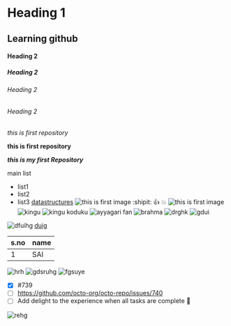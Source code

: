 # Heading 1
## Learning github
#### Heading 2
##### Heading 2
###### Heading 2
###### Heading 2

*this is first repository*

**this is first repository**

***this is my first Repository***

main list
  - list1
  - list2
  - list3
[datastructures](https://docs.google.com/document/d/1RebBjb6GW_aj0Fmp8aNyEvrJmagGKjS2QmKe7ww477I/edit)
![this is first image](https://media.glamour.com/photos/5cc1cf99191392126ec28524/master/pass/cc842df289370076e6d1b85bd0013a5818cb233544ac816c652c222c06fd212f.jpg)
:shipit:
:+1:
💥
![this is first image](https://c.tenor.com/pHR9PCIgR5IAAAAM/what-confusion.gif)
![kingu](https://c.tenor.com/4I_mpb0t-U0AAAAM/bramhi-brahmi.gif)
![kingu koduku](https://c.tenor.com/HxGr0AZxwYwAAAAM/telugu-brahmi.gif)
![ayyagari fan](https://c.tenor.com/9PMwcZeFWkMAAAAM/balayya.gif)
![brahma](https://c.tenor.com/taKFkN5qs8MAAAAM/brahmi-shy-shy.gif)
![drghk](https://c.tenor.com/KiuaZoWm9OkAAAAM/shy-siggu.gif)
![gdui](https://j.gifs.com/yAGOrP.gif)

![dfuihg](https://thumbs.gfycat.com/ActiveGaseousBrownbutterfly-size_restricted.gif)
[duig](https://encrypted-tbn0.gstatic.com/images?q=tbn:ANd9GcTliVhkJffYMRWT6luSzicDWtnrTz081A2S1g&usqp=CAU)

s.no|name
----|----
1|SAI

![hrh](https://thumbs.gfycat.com/AbleNecessaryFoxterrier-size_restricted.gif)
![gdsruhg](https://c.tenor.com/6SwY1IRJviQAAAAC/brahmanandam-brahmi.gif)
![fgsuye](https://c.tenor.com/DQHwX2YLZfgAAAAC/brahmi-king.gif)
- [x] #739
- [ ] https://github.com/octo-org/octo-repo/issues/740
- [ ] Add delight to the experience when all tasks are complete :tada:

![rehg](https://i2.wp.com/thereviewstories.com/wp-content/uploads/2020/07/24.jpg?resize=1024%2C640&ssl=1)
